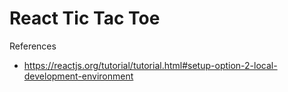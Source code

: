 # React Tic Tac Toe

References

-   https://reactjs.org/tutorial/tutorial.html#setup-option-2-local-development-environment

